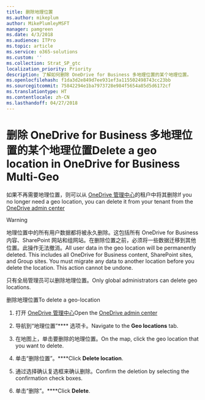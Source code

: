 ```yaml
---
title: 删除地理位置
ms.author: mikeplum
author: MikePlumleyMSFT
manager: pamgreen
ms.date: 4/3/2018
ms.audience: ITPro
ms.topic: article
ms.service: o365-solutions
ms.custom: ''
ms.collection: Strat_SP_gtc
localization_priority: Priority
description: 了解如何删除 OneDrive for Business 多地理位置的某个地理位置。
ms.openlocfilehash: f1da3d2e849d7ee931ef3a115502498743cc23bb
ms.sourcegitcommit: 75842294e1ba7973728e984f5654a85d5d6172cf
ms.translationtype: HT
ms.contentlocale: zh-CN
ms.lasthandoff: 04/27/2018
---
```

# <a name="delete-a-geo-location-in-onedrive-for-business-multi-geo"></a><span data-ttu-id="03d01-103">删除 OneDrive for Business 多地理位置的某个地理位置</span><span class="sxs-lookup"><span data-stu-id="03d01-103">Delete a geo location in OneDrive for Business Multi-Geo</span></span>

<span data-ttu-id="03d01-104">如果不再需要地理位置，则可以从 [OneDrive 管理中心](https://admin.onedrive.com)的租户中将其删除</span><span class="sxs-lookup"><span data-stu-id="03d01-104">If you no longer need a geo location, you can delete it from your tenant from the [OneDrive admin center](https://admin.onedrive.com)</span></span>

> [!WARNING]
> <span data-ttu-id="03d01-p101">地理位置中的所有用户数据都将被永久删除。这包括所有 OneDrive for Business 内容、SharePoint 网站和组网站。在删除位置之前，必须将一些数据迁移到其他位置。此操作无法撤消。</span><span class="sxs-lookup"><span data-stu-id="03d01-p101">All user data in the geo location will be permanently deleted. This includes all OneDrive for Business content, SharePoint sites, and Group sites. You must migrate any data to another location before you delete the location. This action cannot be undone.</span></span>

<span data-ttu-id="03d01-109">只有全局管理员可以删除地理位置。</span><span class="sxs-lookup"><span data-stu-id="03d01-109">Only global administrators can delete geo locations.</span></span>

<span data-ttu-id="03d01-110">删除地理位置</span><span class="sxs-lookup"><span data-stu-id="03d01-110">To delete a geo-location</span></span>

1. <span data-ttu-id="03d01-111">打开 [OneDrive 管理中心](https://admin.onedrive.com)</span><span class="sxs-lookup"><span data-stu-id="03d01-111">Open the [OneDrive admin center](https://admin.onedrive.com)</span></span>

2. <span data-ttu-id="03d01-112">导航到“地理位置”**** 选项卡。</span><span class="sxs-lookup"><span data-stu-id="03d01-112">Navigate to the **Geo locations** tab.</span></span>

3. <span data-ttu-id="03d01-113">在地图上，单击要删除的地理位置。</span><span class="sxs-lookup"><span data-stu-id="03d01-113">On the map, click the geo location that you want to delete.</span></span>

4. <span data-ttu-id="03d01-114">单击“删除位置”。****</span><span class="sxs-lookup"><span data-stu-id="03d01-114">Click **Delete location**.</span></span>

5. <span data-ttu-id="03d01-115">通过选择确认复选框来确认删除。</span><span class="sxs-lookup"><span data-stu-id="03d01-115">Confirm the deletion by selecting the confirmation check boxes.</span></span>

6. <span data-ttu-id="03d01-116">单击“删除”。****</span><span class="sxs-lookup"><span data-stu-id="03d01-116">Click **Delete**.</span></span>



